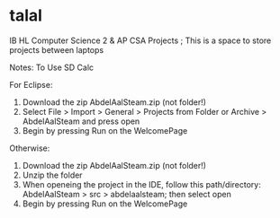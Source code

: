 # talal
IB HL Computer Science 2 & AP CSA Projects
; This is a space to store projects between laptops

Notes:
To Use SD Calc

For Eclipse:
  1. Download the zip AbdelAalSteam.zip (not folder!)
  2. Select File > Import > General > Projects from Folder or Archive > AbdelAalSteam and press open
  3. Begin by pressing Run on the WelcomePage

Otherwise:
  1. Download the zip AbdelAalSteam.zip (not folder!)
  2. Unzip the folder
  3. When openeing the project in the IDE, follow this path/directory: AbdelAalSteam > src > abdelaalsteam; then select open
  4. Begin by pressing Run on the WelcomePage
